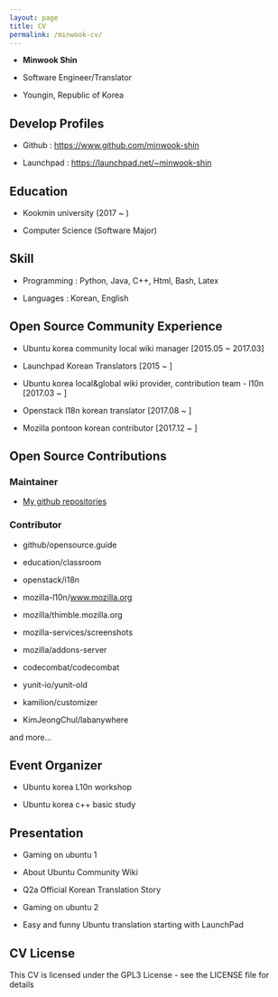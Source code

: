 ```yaml
---
layout: page
title: CV
permalink: /minwook-cv/
---
```


* __Minwook Shin__

* Software Engineer/Translator

* Youngin, Republic of Korea

## Develop Profiles

* Github : <https://www.github.com/minwook-shin>

* Launchpad : <https://launchpad.net/~minwook-shin>

## Education

* Kookmin university (2017 ~ )

* Computer Science (Software Major)

## Skill

* Programming : Python, Java, C++, Html, Bash, Latex

* Languages : Korean, English

## Open Source Community Experience

* Ubuntu korea community local wiki manager [2015.05 ~ 2017.03]

* Launchpad Korean Translators [2015 ~ ]

* Ubuntu korea local&global wiki provider, contribution team - l10n [2017.03 ~ ]

* Openstack l18n korean translator [2017.08 ~ ]

* Mozilla pontoon korean contributor [2017.12 ~ ]

## Open Source Contributions

### Maintainer

* [My github repositories](https://www.github.com/minwook-shin?tab=repositories)

### Contributor

* github/opensource.guide 

* education/classroom

* openstack/i18n

* mozilla-l10n/www.mozilla.org 

* mozilla/thimble.mozilla.org 

* mozilla-services/screenshots 

* mozilla/addons-server 

* codecombat/codecombat 

* yunit-io/yunit-old

* kamilion/customizer
 
* KimJeongChul/labanywhere  

and more...

## Event Organizer

* Ubuntu korea L10n workshop

* Ubuntu korea c++ basic study

## Presentation

* Gaming on ubuntu 1

* About Ubuntu Community Wiki

* Q2a Official Korean Translation Story

* Gaming on ubuntu 2 

* Easy and funny Ubuntu translation starting with LaunchPad

## CV License
This CV is licensed under the GPL3 License - see the LICENSE file for details

